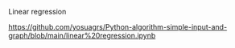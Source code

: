 Linear regression

https://github.com/yosuagrs/Python-algorithm-simple-input-and-graph/blob/main/linear%20regression.ipynb
